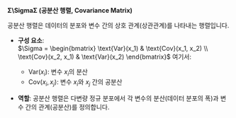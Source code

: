 **Σ\SigmaΣ (공분산 행렬, Covariance Matrix)**

공분산 행렬은 데이터의 분포와 변수 간의 상호 관계(상관관계)를 나타내는 행렬입니다.

- **구성 요소**:  
    $\Sigma = \begin{bmatrix} \text{Var}(x_1) & \text{Cov}(x_1, x_2) \\ \text{Cov}(x_2, x_1) & \text{Var}(x_2) \end{bmatrix}$
    여기서:
    - $\text{Var}(x_i$): 변수 $x_i$​의 분산
    - $\text{Cov}(x_i, x_j)$: 변수 $x_i$​와 $x_j$​ 간의 공분산

- **역할**: 공분산 행렬은 다변량 정규 분포에서 각 변수의 분산(데이터 분포의 폭)과 변수 간의 관계(공분산)를 정의합니다.